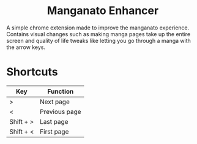 <h1 align="center">
  Manganato Enhancer
</h1>

A simple chrome extension made to improve the manganato experience. Contains visual changes such as making manga pages take up the entire screen and quality of life tweaks like letting you go through a manga with the arrow keys.

# Shortcuts

| Key      | Function |
| ----------- | ----------- |
| >   | Next page |
| <     | Previous page |
| Shift + >   | Last page |
| Shift + <     | First page |

